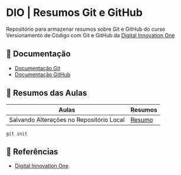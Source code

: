 # DIO | Resumos Git e GitHub

Repositório para armazenar resumos sobre Git e GitHub 
do curso Versionamento de Código com Git e GitHub 
da [Digital Innovation One](https://www.dio.me/)

## 📝 Documentação
- [Documentação Git]()
- [Documentação GitHub]()

## 📑 Resumos das Aulas
| Aulas | Resumos |
| ----- | ------- |
| Salvando Alterações no Repositório Local | [Resumo]() |

```
git init
```

## 🔎 Referências
- [Digital Innovation One]()


